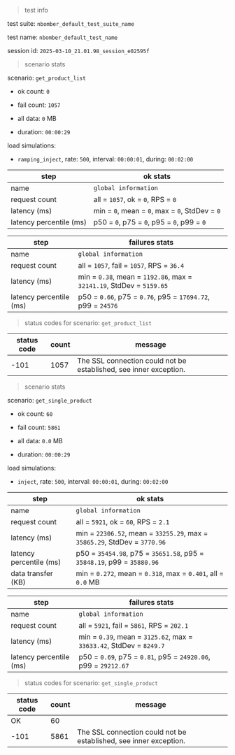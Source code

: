 > test info



test suite: `nbomber_default_test_suite_name`

test name: `nbomber_default_test_name`

session id: `2025-03-10_21.01.98_session_e02595f`

> scenario stats



scenario: `get_product_list`

  - ok count: `0`

  - fail count: `1057`

  - all data: `0` MB

  - duration: `00:00:29`

load simulations:

  - `ramping_inject`, rate: `500`, interval: `00:00:01`, during: `00:02:00`

|step|ok stats|
|---|---|
|name|`global information`|
|request count|all = `1057`, ok = `0`, RPS = `0`|
|latency (ms)|min = `0`, mean = `0`, max = `0`, StdDev = `0`|
|latency percentile (ms)|p50 = `0`, p75 = `0`, p95 = `0`, p99 = `0`|


|step|failures stats|
|---|---|
|name|`global information`|
|request count|all = `1057`, fail = `1057`, RPS = `36.4`|
|latency (ms)|min = `0.38`, mean = `1192.86`, max = `32141.19`, StdDev = `5159.65`|
|latency percentile (ms)|p50 = `0.66`, p75 = `0.76`, p95 = `17694.72`, p99 = `24576`|


> status codes for scenario: `get_product_list`



|status code|count|message|
|---|---|---|
|-101|1057|The SSL connection could not be established, see inner exception.|


> scenario stats



scenario: `get_single_product`

  - ok count: `60`

  - fail count: `5861`

  - all data: `0.0` MB

  - duration: `00:00:29`

load simulations:

  - `inject`, rate: `500`, interval: `00:00:01`, during: `00:02:00`

|step|ok stats|
|---|---|
|name|`global information`|
|request count|all = `5921`, ok = `60`, RPS = `2.1`|
|latency (ms)|min = `22306.52`, mean = `33255.29`, max = `35865.29`, StdDev = `3770.96`|
|latency percentile (ms)|p50 = `35454.98`, p75 = `35651.58`, p95 = `35848.19`, p99 = `35880.96`|
|data transfer (KB)|min = `0.272`, mean = `0.318`, max = `0.401`, all = `0.0` MB|


|step|failures stats|
|---|---|
|name|`global information`|
|request count|all = `5921`, fail = `5861`, RPS = `202.1`|
|latency (ms)|min = `0.39`, mean = `3125.62`, max = `33633.42`, StdDev = `8249.7`|
|latency percentile (ms)|p50 = `0.69`, p75 = `0.81`, p95 = `24920.06`, p99 = `29212.67`|


> status codes for scenario: `get_single_product`



|status code|count|message|
|---|---|---|
|OK|60||
|-101|5861|The SSL connection could not be established, see inner exception.|


